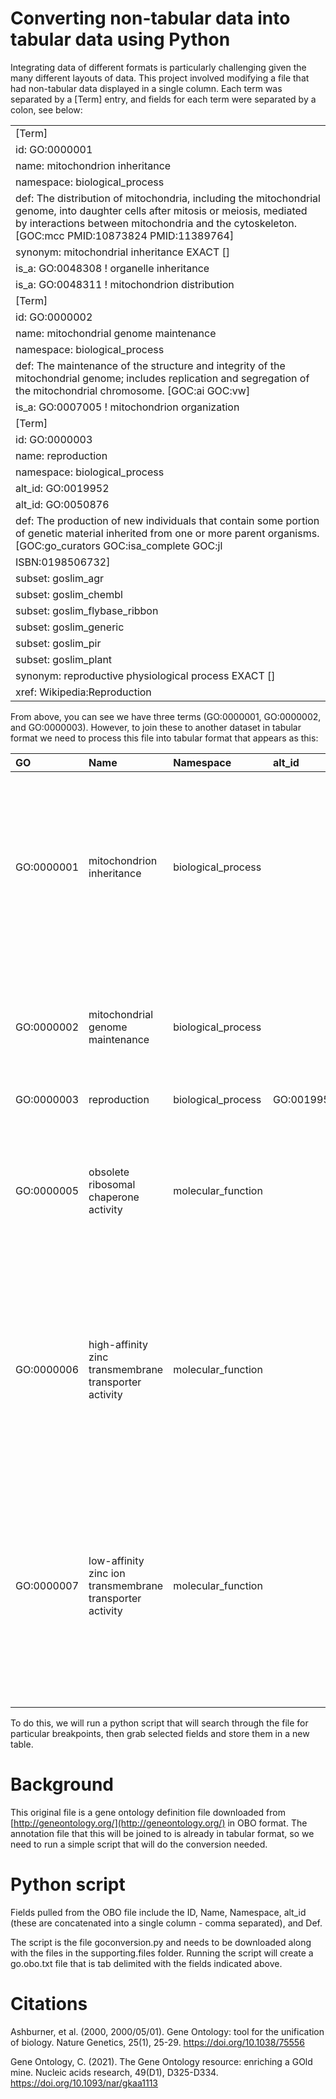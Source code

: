# Converting non-tabular data into tabular data using Python

Integrating data of different formats is particularly challenging given the many different layouts of data. This project involved modifying a file that had non-tabular data displayed in a single column. Each term was separated by a [Term] entry, and fields for each term were separated by a colon, see below:

|                    |
|:----------------------------------------------------------------------------------------------------------------------------------------------------------------------------------------------------------------------------------|
|[Term]                                                                                                                                                                                                                             |
|id: GO:0000001                                                                                                                                                                                                                     |
|name: mitochondrion inheritance                                                                                                                                                                                                    |
|namespace: biological_process                                                                                                                                                                                                      |
|def: The distribution of mitochondria, including the mitochondrial genome, into daughter cells after mitosis or meiosis, mediated by interactions between mitochondria and the cytoskeleton. [GOC:mcc PMID:10873824 PMID:11389764] |
|synonym: mitochondrial inheritance EXACT []                                                                                                                                                                                        |
|is_a: GO:0048308 ! organelle inheritance                                                                                                                                                                                           |
|is_a: GO:0048311 ! mitochondrion distribution                                                                                                                                                                                      |
|[Term]                                                                                                                                                                                                                             |
|id: GO:0000002                                                                                                                                                                                                                     |
|name: mitochondrial genome maintenance                                                                                                                                                                                             |
|namespace: biological_process                                                                                                                                                                                                      |
|def: The maintenance of the structure and integrity of the mitochondrial genome; includes replication and segregation of the mitochondrial chromosome. [GOC:ai GOC:vw]                                                             |
|is_a: GO:0007005 ! mitochondrion organization                                                                                                                                                                                      |
|[Term]                                                                                                                                                                                                                             |
|id: GO:0000003                                                                                                                                                                                                                     |
|name: reproduction                                                                                                                                                                                                                 |
|namespace: biological_process                                                                                                                                                                                                      |
|alt_id: GO:0019952                                                                                                                                                                                                                 |
|alt_id: GO:0050876                                                                                                                                                                                                                 |
|def: The production of new individuals that contain some portion of genetic material inherited from one or more parent organisms. [GOC:go_curators GOC:isa_complete GOC:jl                                                         |
|ISBN:0198506732]                                                                                                                                                                                                                   |
|subset: goslim_agr                                                                                                                                                                                                                 |
|subset: goslim_chembl                                                                                                                                                                                                              |
|subset: goslim_flybase_ribbon                                                                                                                                                                                                      |
|subset: goslim_generic                                                                                                                                                                                                             |
|subset: goslim_pir                                                                                                                                                                                                                 |
|subset: goslim_plant                                                                                                                                                                                                               |
|synonym: reproductive physiological process EXACT []                                                                                                                                                                               |
|xref: Wikipedia:Reproduction 

From above, you can see we have three terms (GO:0000001, GO:0000002, and GO:0000003). However, to join these to another dataset in tabular format we need to process this file into tabular format that appears as this:

|GO         |Name                                                     |Namespace          |alt_id                |Def                                                                                                                                                                                                                                                                                                                                |
|:----------|:--------------------------------------------------------|:------------------|:---------------------|:----------------------------------------------------------------------------------------------------------------------------------------------------------------------------------------------------------------------------------------------------------------------------------------------------------------------------------|
|GO:0000001 |mitochondrion inheritance                                |biological_process |                      |The distribution of mitochondria, including the mitochondrial genome, into daughter cells after mitosis or meiosis, mediated by interactions between mitochondria and the cytoskeleton. [GOC:mcc, PMID:10873824, PMID:11389764]                                                                                                    |
|GO:0000002 |mitochondrial genome maintenance                         |biological_process |                      |The maintenance of the structure and integrity of the mitochondrial genome; includes replication and segregation of the mitochondrial chromosome. [GOC:ai, GOC:vw]                                                                                                                                                                 |
|GO:0000003 |reproduction                                             |biological_process |GO:0019952,GO:0050876 |                                                                                                                                                                                                                                                                                                                                   |
|GO:0000005 |obsolete ribosomal chaperone activity                    |molecular_function |                      |OBSOLETE. Assists in the correct assembly of ribosomes or ribosomal subunits in vivo, but is not a component of the assembled ribosome when performing its normal biological function. [GOC:jl, PMID:12150913]                                                                                                                     |
|GO:0000006 |high-affinity zinc transmembrane transporter activity    |molecular_function |                      |Enables the transfer of zinc ions (Zn2+) from one side of a membrane to the other, probably powered by proton motive force. In high-affinity transport the transporter is able to bind the solute even if it is only present at very low concentrations. [TC:2.A.5.1.1]                                                            |
|GO:0000007 |low-affinity zinc ion transmembrane transporter activity |molecular_function |                      |Enables the transfer of a solute or solutes from one side of a membrane to the other according to the reaction: Zn2+ = Zn2+, probably powered by proton motive force. In low-affinity transport the transporter is able to bind the solute only if it is present at very high concentrations. [GOC:mtg_transport, ISBN:0815340729] |

To do this, we will run a python script that will search through the file for particular breakpoints, then grab selected fields and store them in a new table. 

# Background

This original file is a gene ontology definition file downloaded from [http://geneontology.org/](http://geneontology.org/) in OBO format. The annotation file that this will be joined to is already in tabular format, so we need to run a simple script that will do the conversion needed. 


# Python script

Fields pulled from the OBO file include the ID, Name, Namespace, alt_id (these are concatenated into a single column - comma separated), and Def.

The script is the file goconversion.py and needs to be downloaded along with the files in the supporting.files folder. Running the script will create a go.obo.txt file that is tab delimited with the fields indicated above.

# Citations
Ashburner, et al. (2000, 2000/05/01). Gene Ontology: tool for the unification of biology. Nature Genetics, 25(1), 25-29. https://doi.org/10.1038/75556

Gene Ontology, C. (2021). The Gene Ontology resource: enriching a GOld mine. Nucleic acids research, 49(D1), D325-D334. https://doi.org/10.1093/nar/gkaa1113 